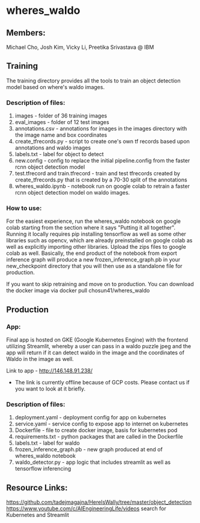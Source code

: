 # wheres_waldo

## Members:
Michael Cho, Josh Kim, Vicky Li, Preetika Srivastava @ IBM

## Training

The training directory provides all the tools to train an object detection model based on where's waldo images. 

### Description of files:
1. images - folder of 36 training images
2. eval_images - folder of 12 test images  
3. annotations.csv - annotations for images in the images directory with the image name and box coordinates
4. create_tfrecords.py - script to create one's own tf records based upon annotations and waldo images
5. labels.txt - label for object to detect
6. new.config - config to replace the initial pipeline.config from the faster rcnn object detection model
7. test.tfrecord and train.tfrecord - train and test tfrecords created by create_tfrecords.py that is created by a 70-30 split of the annotations
8. wheres_waldo.ipynb - notebook run on google colab to retrain a faster rcnn object detection model on waldo images. 

### How to use:
For the easiest experience, run the wheres_waldo notebook on google colab starting from the section where it says "Putting it all together".
Running it locally requires pip installing tensorflow as well as some other libraries such as opencv, which are already preinstalled on google colab
as well as explicitly importing other libraries. Upload the zips files to google colab as well. Basically, the end product of the notebook 
from export inference graph will produce a new frozen_inference_graph.pb in your new_checkpoint directory that you will then use as a standalone
file for production.

If you want to skip retraining and move on to production. You can download the docker image via docker pull chosun41/wheres_waldo

## Production

### App:
Final app is hosted on GKE (Google Kubernetes Engine) with the frontend utilizing Streamlit, whereby a user can pass in a waldo puzzle jpeg
and the app will return if it can detect waldo in the image and the coordinates of Waldo in the image as well.

Link to app - http://146.148.91.238/

* The link is currently offline because of GCP costs. Please contact us if you want to look at it briefly.

### Description of files:
1. deployment.yaml - deployment config for app on kubernetes
2. service.yaml - service config to expose app to internet on kubernetes
3. Dockerfile - file to create docker image, basis for kubernetes pod
4. requirements.txt - python packages that are called in the Dockerfile
5. labels.txt - label for waldo
6. frozen_inference_graph.pb - new graph produced at end of wheres_waldo notebook
7. waldo_detector.py - app logic that includes streamlit as well as tensorflow inferencing

## Resource Links:
https://github.com/tadejmagajna/HereIsWally/tree/master/object_detection
https://www.youtube.com/c/AIEngineeringLife/videos
search for Kubernetes and Streamlit

